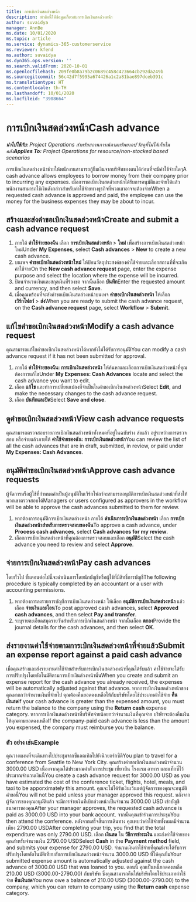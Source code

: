 ```yaml
---
title: การเบิกเงินสดล่วงหน้า
description: หัวข้อนี้ให้ข้อมูลเกี่ยวกับการเบิกเงินสดล่วงหน้า
author: suvaidya
manager: AnnBe
ms.date: 10/01/2020
ms.topic: article
ms.service: dynamics-365-customerservice
ms.reviewer: kfend
ms.author: suvaidya
ms.dyn365.ops.version: ''
ms.search.validFrom: 2020-10-01
ms.openlocfilehash: 209fe0b8a79b2c0689c458c423664cb292da249b
ms.sourcegitcommit: 56c42d7f5995a674426a1c2a81bae897dceb391c
ms.translationtype: HT
ms.contentlocale: th-TH
ms.lasthandoff: 10/01/2020
ms.locfileid: "3908664"
---
```

# <a name="cash-advance"></a><span data-ttu-id="e5383-103">การเบิกเงินสดล่วงหน้า</span><span class="sxs-lookup"><span data-stu-id="e5383-103">Cash advance</span></span>

<span data-ttu-id="e5383-104">_**นำไปใช้กับ:** Project Operations สำหรับสถานการณ์ตามทรัพยากร/วัสดุที่ไม่ได้เก็บในคลัง_</span><span class="sxs-lookup"><span data-stu-id="e5383-104">_**Applies To:** Project Operations for resource/non-stocked based scenarios_</span></span>

<span data-ttu-id="e5383-105">การเบิกเงินสดล่วงหน้าช่วยให้พนักงานสามารถกู้ยืมเงินจากบริษัทของตนได้ก่อนที่จะมีค่าใช้จ่ายใดๆ</span><span class="sxs-lookup"><span data-stu-id="e5383-105">A cash advance allows employees to borrow money from their company prior to incurring any expenses.</span></span> <span data-ttu-id="e5383-106">เมื่อการขอเบิกเงินสดล่วงหน้าได้รับการอนุมัติและจ่ายให้แล้ว พนักงานสามารถใช้เงินดังกล่าวสำหรับค่าใช้จ่ายทางธุรกิจที่พวกเขาอาจจะต้องจ่าย</span><span class="sxs-lookup"><span data-stu-id="e5383-106">When a requested cash advance is approved and paid, the employee can use the money for the business expenses they may be about to incur.</span></span> 

## <a name="create-and-submit-a-cash-advance-request"></a><span data-ttu-id="e5383-107">สร้างและส่งคำขอเบิกเงินสดล่วงหน้า</span><span class="sxs-lookup"><span data-stu-id="e5383-107">Create and submit a cash advance request</span></span>

1. <span data-ttu-id="e5383-108">ภายใต้ **ค่าใช้จ่ายของฉัน** เลือก **การเบิกเงินสดล่วงหน้า** > **ใหม่** เพื่อสร้างการเบิกเงินสดล่วงหน้าใหม่</span><span class="sxs-lookup"><span data-stu-id="e5383-108">Under **My Expenses**, select **Cash advances** > **New** to create a new cash advance.</span></span> 
2. <span data-ttu-id="e5383-109">บนเพจ **คำขอเบิกเงินสดล่วงหน้าใหม่** ให้ป้อนวัตถุประสงค์ของค่าใช้จ่ายและเลือกสถานที่ที่จะเกิดค่าใช้จ่าย</span><span class="sxs-lookup"><span data-stu-id="e5383-109">On the **New cash advance request** page, enter the expense purpose and select the location where the expense will be incurred.</span></span>
3. <span data-ttu-id="e5383-110">ป้อนจำนวนเงินและสกุลเงินที่ร้องขอ จากนั้นเลือก **บันทึก**</span><span class="sxs-lookup"><span data-stu-id="e5383-110">Enter the requested amount and currency, and then select **Save**.</span></span> 
4. <span data-ttu-id="e5383-111">เมื่อคุณพร้อมที่จะส่งคำขอเบิกเงินสดล่วงหน้าบนเพจ **คำขอเบิกเงินสดล่วงหน้า** ให้เลือก **เวิร์กโฟลว์** > **ส่ง**</span><span class="sxs-lookup"><span data-stu-id="e5383-111">When you are ready to submit the cash advance request, on the **Cash advance request** page, select **Workflow** > **Submit**.</span></span>

## <a name="modify-a-cash-advance-request"></a><span data-ttu-id="e5383-112">แก้ไขคำขอเบิกเงินสดล่วงหน้า</span><span class="sxs-lookup"><span data-stu-id="e5383-112">Modify a cash advance request</span></span>

<span data-ttu-id="e5383-113">คุณสามารถแก้ไขคำขอเบิกเงินสดล่วงหน้าได้หากยังไม่ได้รับการอนุมัติ</span><span class="sxs-lookup"><span data-stu-id="e5383-113">You can modify a cash advance request if it has not been submitted for approval.</span></span>

1. <span data-ttu-id="e5383-114">ภายใต้ **ค่าใช้จ่ายของฉัน: การเบิกเงินสดล่วงหน้า** ให้ค้นหาและเลือกการเบิกเงินสดล่วงหน้าที่คุณต้องการแก้ไข</span><span class="sxs-lookup"><span data-stu-id="e5383-114">Under **My Expenses: Cash Advances** locate and select the cash advance you want to edit.</span></span>
2. <span data-ttu-id="e5383-115">เลือก **แก้ไข** และทำการเปลี่ยนแปลงที่จำเป็นในคำขอเบิกเงินสดล่วงหน้า</span><span class="sxs-lookup"><span data-stu-id="e5383-115">Select **Edit**, and make the necessary changes to the cash advance request.</span></span> 
3. <span data-ttu-id="e5383-116">เลือก **บันทึกและปิด**</span><span class="sxs-lookup"><span data-stu-id="e5383-116">Select **Save and close**.</span></span>


## <a name="view-cash-advance-requests"></a><span data-ttu-id="e5383-117">ดูคำขอเบิกเงินสดล่วงหน้า</span><span class="sxs-lookup"><span data-stu-id="e5383-117">View cash advance requests</span></span>
<span data-ttu-id="e5383-118">คุณสามารถตรวจสอบรายการเบิกเงินสดล่วงหน้าทั้งหมดที่อยู่ในฉบับร่าง ส่งแล้ว อยู่ระหว่างการตรวจสอบ หรือจ่ายแล้วภายใต้ **ค่าใช้จ่ายของฉัน: การเบิกเงินสดล่วงหน้า**</span><span class="sxs-lookup"><span data-stu-id="e5383-118">You can review the list of all the cash advances that are in draft, submitted, in review, or paid under **My Expenses: Cash Advances**.</span></span> 

## <a name="approve-cash-advance-requests"></a><span data-ttu-id="e5383-119">อนุมัติคำขอเบิกเงินสดล่วงหน้า</span><span class="sxs-lookup"><span data-stu-id="e5383-119">Approve cash advance requests</span></span>

<span data-ttu-id="e5383-120">ผู้จัดการหรือผู้ใช้ที่กำหนดค่าเป็นผู้อนุมัติในเวิร์กโฟลว์จะสามารถอนุมัติการเบิกเงินสดล่วงหน้าที่ส่งให้พวกเขาตรวจสอบได้</span><span class="sxs-lookup"><span data-stu-id="e5383-120">Managers or users configured as approvers in the workflow will be able to approve the cash advances submitted to them for review.</span></span> 

1. <span data-ttu-id="e5383-121">หากต้องการอนุมัติการเบิกเงินสดล่วงหน้า ภายใต้ **ดำเนินการเบิกเงินสดล่วงหน้า** เลือก **การเบิกเงินสดล่วงหน้าสำหรับการตรวจสอบของฉัน**</span><span class="sxs-lookup"><span data-stu-id="e5383-121">To approve a cash advance, under **Process cash advances**, select **Cash advances for my review**.</span></span>
2. <span data-ttu-id="e5383-122">เลือกการเบิกเงินสดล่วงหน้าที่คุณต้องการตรวจสอบและเลือก **อนุมัติ**</span><span class="sxs-lookup"><span data-stu-id="e5383-122">Select the cash advance you need to review and select **Approve**.</span></span>  

## <a name="pay-cash-advances"></a><span data-ttu-id="e5383-123">จ่ายการเบิกเงินสดล่วงหน้า</span><span class="sxs-lookup"><span data-stu-id="e5383-123">Pay cash advances</span></span> 
<span data-ttu-id="e5383-124">โดยทั่วไป ขั้นตอนต่อไปนี้จะดำเนินการโดยนักบัญชีหรือผู้ใช้ที่มีสิทธิ์การบัญชี</span><span class="sxs-lookup"><span data-stu-id="e5383-124">The following procedure is typically completed by an accountant or a user with accounting permissions.</span></span>

1. <span data-ttu-id="e5383-125">หากต้องการลงรายการบัญชีการเบิกเงินสดล่วงหน้า ให้เลือก **อนุมัติการเบิกเงินสดล่วงหน้า** แล้วเลือก **จ่ายเงินและโอน**</span><span class="sxs-lookup"><span data-stu-id="e5383-125">To post approved cash advances, select **Approved cash advances**, and then select **Pay and transfer**.</span></span>  
2. <span data-ttu-id="e5383-126">ระบุรายละเอียดสมุดรายวันสำหรับการเบิกเงินสดล่วงหน้า จากนั้นเลือก **ตกลง**</span><span class="sxs-lookup"><span data-stu-id="e5383-126">Provide the journal details for the cash advances, and then select **OK**.</span></span> 

## <a name="submit-an-expense-report-against-a-paid-cash-advance"></a><span data-ttu-id="e5383-127">ส่งรายงานค่าใช้จ่ายตามการเบิกเงินสดล่วงหน้าที่จ่ายแล้ว</span><span class="sxs-lookup"><span data-stu-id="e5383-127">Submit an expense report against a paid cash advance</span></span> 

<span data-ttu-id="e5383-128">เมื่อคุณสร้างและส่งรายงานค่าใช้จ่ายสำหรับการเบิกเงินสดล่วงหน้าที่คุณได้รับแล้ว ค่าใช้จ่ายจะได้รับการปรับปรุงโดยอัตโนมัติตามการเบิกเงินล่วงหน้านั้น</span><span class="sxs-lookup"><span data-stu-id="e5383-128">When you create and submit an expense report for the cash advance you already received, the expenses will be automatically adjusted against that advance.</span></span> <span data-ttu-id="e5383-129">หากการเบิกเงินสดล่วงหน้าของคุณมากกว่าจำนวนเงินที่จ่ายไป คุณต้องคืนยอดคงเหลือให้กับบริษัทโดยใช้ประเภทค่าใช้จ่าย **คืนเงินสด**</span><span class="sxs-lookup"><span data-stu-id="e5383-129">If your cash advance is greater than the expensed amount, you must return the balance to the company using the **Return cash** expense category.</span></span> <span data-ttu-id="e5383-130">หากการเบิกเงินสดล่วงหน้าที่บริษัทจ่ายน้อยกว่าจำนวนเงินที่คุณจ่าย บริษัทจะต้องคืนเงินให้คุณตามยอดคงเหลือ</span><span class="sxs-lookup"><span data-stu-id="e5383-130">If the company-paid cash advance is less than the amount you expensed, the company must reimburse you the balance.</span></span> 

### <a name="example"></a><span data-ttu-id="e5383-131">ตัว อย่าง เช่น</span><span class="sxs-lookup"><span data-stu-id="e5383-131">Example</span></span>
<span data-ttu-id="e5383-132">คุณวางแผนที่จะเดินทางไปประชุมจากซีแอตเทิลไปยังนิวยอร์กซิตี</span><span class="sxs-lookup"><span data-stu-id="e5383-132">You plan to travel for a conference from Seattle to New York City.</span></span> <span data-ttu-id="e5383-133">คุณสร้างคำขอเบิกเงินสดล่วงหน้าจำนวน 3000.00 USD เนื่องจากคุณได้ประมาณค่าตั๋วการประชุม เที่ยวบิน โรงแรม อาหาร และแท็กซี่ไว้ประมาณจำนวนเงินนี้</span><span class="sxs-lookup"><span data-stu-id="e5383-133">You create a cash advance request for 3000.00 USD as you have estimated the cost of the conference ticket, flights, hotel, meals, and taxi to be apporximately this amount.</span></span> <span data-ttu-id="e5383-134">คุณจะไม่ได้รับเงินเว้นแต่ผู้จัดการของคุณจะอนุมัติคำขอนี้</span><span class="sxs-lookup"><span data-stu-id="e5383-134">You will not be paid unless your manager approved this request.</span></span> <span data-ttu-id="e5383-135">หลังจากผู้จัดการของคุณอนุมัติแล้ว จะมีการจ่ายเงินที่เบิกล่วงหน้าเป็นจำนวน 3000.00 USD เข้าบัญชีธนาคารของคุณ</span><span class="sxs-lookup"><span data-stu-id="e5383-135">After your manager approves, the requested cash advance is paid as 3000.00 USD into your bank account.</span></span> <span data-ttu-id="e5383-136">จากนั้นคุณเข้าร่วมการประชุม</span><span class="sxs-lookup"><span data-stu-id="e5383-136">You then attend the conference.</span></span> <span data-ttu-id="e5383-137">หลังจากเสร็จสิ้นการเดินทาง คุณพบว่าค่าใช้จ่ายทั้งหมดมีจำนวนเพียง 2790.00 USD</span><span class="sxs-lookup"><span data-stu-id="e5383-137">After completing your trip, you find that the total expenditure was only 2790.00 USD.</span></span> <span data-ttu-id="e5383-138">เลือก **เงินสด** ใน **วิธีการชำระเงิน** และส่งค่าใช้จ่ายของคุณสำหรับจำนวนเงิน 2790.00 USD</span><span class="sxs-lookup"><span data-stu-id="e5383-138">Select **Cash** in the **Payment method** field, and submits your expense for 2790.00 USD.</span></span> <span data-ttu-id="e5383-139">จำนวนเงินค่าใช้จ่ายที่คุณส่งจะได้รับการปรับปรุงโดยอัตโนมัติเทียบกับการเบิกเงินสดล่วงหน้าจำนวน 3000.00 USD ที่ให้คุณยืม</span><span class="sxs-lookup"><span data-stu-id="e5383-139">Your submitted expense amount is automatically adjusted against the cash advance of 3000.00 USD that was loaned to you.</span></span> <span data-ttu-id="e5383-140">ตอนนี้ คุณเป็นหนี้ยอดคงเหลือ 210.00 USD (3000.00-2790.00) กับบริษัท ซึ่งคุณสามารถคืนให้บริษัทโดยใช้ประเภทค่าใช้จ่าย **คืนเงินสด**</span><span class="sxs-lookup"><span data-stu-id="e5383-140">You now owe a balance of 210.00 USD (3000.00-2790.00) to the company, which you can return to company using the **Return cash** expense category.</span></span> 
